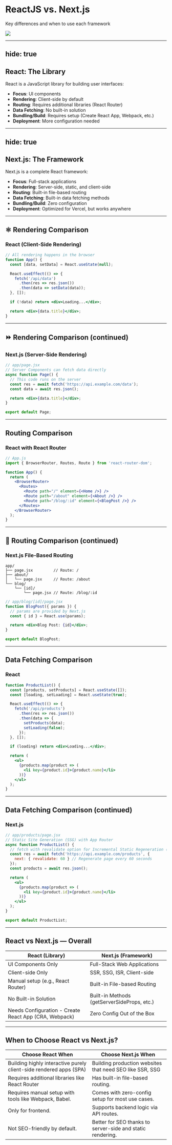 # ReactJS vs. Next.js

Key differences and when to use each framework

<img src="/assets/vs.webp" class="mt-5 w-[100%] mx-auto" />

---
hide: true
---
## React: The Library

React is a JavaScript library for building user interfaces:

- **Focus**: UI components
- **Rendering**: Client-side by default
- **Routing**: Requires additional libraries (React Router)
- **Data Fetching**: No built-in solution
- **Bundling/Build**: Requires setup (Create React App, Webpack, etc.)
- **Deployment**: More configuration needed

---
hide: true
---
## Next.js: The Framework

Next.js is a complete React framework:

- **Focus**: Full-stack applications
- **Rendering**: Server-side, static, and client-side
- **Routing**: Built-in file-based routing
- **Data Fetching**: Built-in data fetching methods
- **Bundling/Build**: Zero configuration
- **Deployment**: Optimized for Vercel, but works anywhere

---

## ⚛️ Rendering Comparison

### React (Client-Side Rendering)
```jsx
// All rendering happens in the browser
function App() {
  const [data, setData] = React.useState(null);

  React.useEffect(() => {
    fetch('/api/data')
      .then(res => res.json())
      .then(data => setData(data));
  }, []);

  if (!data) return <div>Loading...</div>;

  return <div>{data.title}</div>;
}
```

---

## ⏩ Rendering Comparison (continued)

### Next.js (Server-Side Rendering)
```jsx
// app/page.jsx
// Server Components can fetch data directly
async function Page() {
  // This code runs on the server
  const res = await fetch('https://api.example.com/data');
  const data = await res.json();

  return <div>{data.title}</div>;
}

export default Page;
```

---

## Routing Comparison

### React with React Router
```jsx
// App.js
import { BrowserRouter, Routes, Route } from 'react-router-dom';

function App() {
  return (
    <BrowserRouter>
      <Routes>
        <Route path="/" element={<Home />} />
        <Route path="/about" element={<About />} />
        <Route path="/blog/:id" element={<BlogPost />} />
      </Routes>
    </BrowserRouter>
  );
}
```

---

## 📂 Routing Comparison (continued)

### Next.js File-Based Routing
```
app/
├── page.jsx         // Route: /
├── about/
│   └── page.jsx     // Route: /about
└── blog/
    └── [id]/
        └── page.jsx // Route: /blog/:id
```

```jsx
// app/blog/[id]/page.jsx
function BlogPost({ params }) {
  // params are provided by Next.js
  const { id } = React.use(params);

  return <div>Blog Post: {id}</div>;
}

export default BlogPost;
```

---

## Data Fetching Comparison

### React
```jsx
function ProductList() {
  const [products, setProducts] = React.useState([]);
  const [loading, setLoading] = React.useState(true);

  React.useEffect(() => {
    fetch('/api/products')
      .then(res => res.json())
      .then(data => {
        setProducts(data);
        setLoading(false);
      });
  }, []);

  if (loading) return <div>Loading...</div>;

  return (
    <ul>
      {products.map(product => (
        <li key={product.id}>{product.name}</li>
      ))}
    </ul>
  );
}
```

---

## Data Fetching Comparison (continued)

### Next.js
```jsx
// app/products/page.jsx
// Static Site Generation (SSG) with App Router
async function ProductList() {
  // fetch with revalidate option for Incremental Static Regeneration (ISR)
  const res = await fetch('https://api.example.com/products', {
    next: { revalidate: 60 } // Regenerate page every 60 seconds
  });
  const products = await res.json();

  return (
    <ul>
      {products.map(product => (
        <li key={product.id}>{product.name}</li>
      ))}
    </ul>
  );
}

export default ProductList;
```

<!--
Incremental Static Regeneration คือการผสมข้อดีของ SSG และ SSR

สร้างหน้าแบบ static ล่วงหน้า และ อัปเดตข้อมูลอัตโนมัติแบบเบื้องหลัง

เรากำหนดเวลา revalidate ได้ เช่น ทุก 60 วินาที
-->

---

## React vs Next.js — Overall
| React (Library) | Next.js (Framework) |
|------------------|---------------------|
| UI Components Only | Full-Stack Web Applications |
| Client-side Only | SSR, SSG, ISR, Client-side |
| Manual setup (e.g., React Router) | Built-in File-based Routing |
| No Built-in Solution | Built-in Methods (getServerSideProps, etc.) |
| Needs Configuration - Create React App (CRA, Webpack) | Zero Config Out of the Box |

<!--
ไม่มีฟีเจสในตัวสำหรับดึงข้อมูลจากเซิร์ฟเวอร์ต้องใช้ fetch()

มีฟีเจอร์ให้พร้อม เช่น getServerSideProps, getStaticProps, และ API Routes
ตั้งค่าเองหลายอย่าง เช่น:

การแยกหน้า (routing)

การโหลดข้อมูล (data fetching)

การจัดการ SEO

การ build หรือ optimize performance

- Next.js ออกแบบมาให้ใช้งานได้ทันที แทบไม่ต้องตั้งค่าอะไรเลย
-->

---

## When to Choose React vs Next.js?

| Choose React When | Choose Next.js When |
|------------------|---------------------|
| Building highly interactive purely client-side rendered apps (SPA)  | Building production websites that need SEO like SSR, SSG|
| Requires additional libraries like React Router | Has built-in file-based routing. |
| Requires manual setup with tools like Webpack, Babel. | Comes with zero-config setup for most use cases. |
| Only for frontend. | Supports backend logic via API routes. |
| Not SEO-friendly by default. | Better for SEO thanks to server-side and static rendering. |
